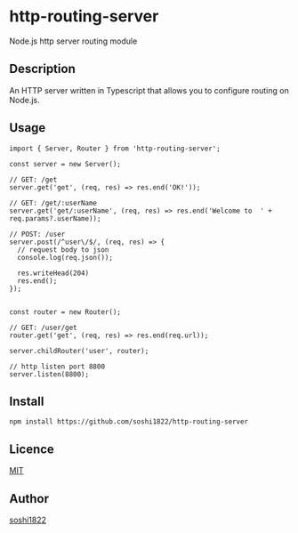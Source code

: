 # http-routing-server

Node.js http server routing module
 
## Description

An HTTP server written in Typescript that allows you to configure routing on Node.js.

## Usage

```:typescript
import { Server, Router } from 'http-routing-server';

const server = new Server();

// GET: /get
server.get('get', (req, res) => res.end('OK!'));

// GET: /get/:userName
server.get('get/:userName', (req, res) => res.end('Welcome to  ' + req.params?.userName));

// POST: /user
server.post(/^user\/$/, (req, res) => {
  // request body to json
  console.log(req.json());
  
  res.writeHead(204)
  res.end();
});


const router = new Router();

// GET: /user/get
router.get('get', (req, res) => res.end(req.url));

server.childRouter('user', router);

// http listen port 8800
server.listen(8800);
```


##  Install
`npm install https://github.com/soshi1822/http-routing-server`


##  Licence
[MIT](https://github.com/soshi1822/http-routing-server/blob/main/LICENSE)


##  Author
[soshi1822](https://github.com/soshi1822)
